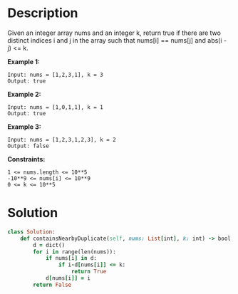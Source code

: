 # Description
Given an integer array nums and an integer k, return true if there are two distinct indices i and j in the array such that nums[i] == nums[j] and abs(i - j) <= k.

**Example 1:**
```
Input: nums = [1,2,3,1], k = 3
Output: true
```
**Example 2:**
```
Input: nums = [1,0,1,1], k = 1
Output: true
```
**Example 3:**
```
Input: nums = [1,2,3,1,2,3], k = 2
Output: false
```
**Constraints:**
```
1 <= nums.length <= 10**5
-10**9 <= nums[i] <= 10**9
0 <= k <= 10**5
```
# Solution
```ruby
class Solution:
    def containsNearbyDuplicate(self, nums: List[int], k: int) -> bool:
        d = dict()
        for i in range(len(nums)):
            if nums[i] in d:
                if i-d[nums[i]] <= k:
                    return True
            d[nums[i]] = i
        return False
```
